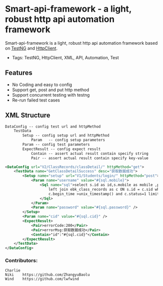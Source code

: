 # Smart-api-framework - a light, robust http api automation framework

Smart-api-framework is a light, robust http api automation framework based on [TestNG](http://testng.org/doc/index.html) and [HttpClient](http://hc.apache.org/httpcomponents-client-ga/).

* Tags: TestNG, HttpClient, XML, API, Automation, Test

## Features

* No Coding and easy to config
* Support get, post and put http method
* Support concurrent testing with testng
* Re-run failed test cases

## XML Structure
```xml
DataConfig -- config test url and httpMethod
    TestData
        Setup -- config setup url and httpMethod
            Param	-- config setup parameters
        Param -- config test parameters
        ExpectResult -- config expect result
            Contain	-- assert actual result contain specify string
            Pair -- assert actual result contain specify key-value
```

```xml
<DataConfig url="V2/ClassRecords/classDetail/" httpMethod="get">
    <TestData name="GetClassDetailSuccess" desc="获取数据成功">
        <Setup name="setup" url="V1/Students/login/" httpMethod="post">
            <Param name="username" value="#{sql.mobile}">
                <Sql name="sql">select s.id as id,s.mobile as mobile ,password,c.id as cid from ebk_students as s
                    left join ebk_class_records as c ON s.id = c.sid where
                    c.begin_time >unix_timestamp() and c.status=1 limit 100;
                </Sql>
            </Param>
            <Param name="password" value="#{sql.password}" />
        </Setup>
        <Param name="cid" value="#{sql.cid}" />
        <ExpectResult>
            <Pair>errorCode:200</Pair>
            <Pair>errorMsg:获取数据成功</Pair>
            <Contain>"id":"#{sql.cid}"</Contain>
        </ExpectResult>
    </TestData>
</DataConfig>
```

### Contributors:
    Charlie
    Niki    https://github.com/ZhangyuBaolu
    Wind    https://github.com/lwfwind
    